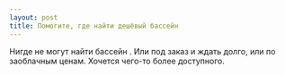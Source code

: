 ```yaml
---
layout: post 
title: Помогите, где найти дешёвый бассейн 
--- 
```

Нигде не могут найти бассейн . Или под заказ и ждать долго, или по заоблачным ценам. Хочется чего-то более доступного.

